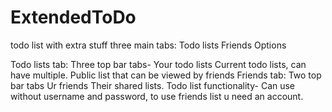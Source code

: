 # ExtendedToDo
todo list with extra stuff
three main tabs:
Todo lists
Friends
Options

Todo lists tab:
Three top bar tabs-
		Your todo lists
		Current todo lists, can have multiple.
		Public list that can be viewed by friends
Friends tab:
	Two top bar tabs
		Ur friends
		Their shared lists.
Todo list functionality-
Can use without username and password, to use friends list u need an account.


